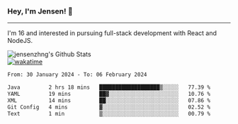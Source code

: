 ### Hey, I'm Jensen! 👋

---

I'm 16 and interested in pursuing full-stack development with React and NodeJS.

![jensenzhng's Github Stats](https://github-readme-stats.vercel.app/api?username=jensenzhng&theme=dark&show_icons=true&count_private=true)
<br />
[![wakatime](https://wakatime.com/badge/user/cbfc263d-3611-4e36-8278-8fad45fe3f62.svg)](https://wakatime.com/@cbfc263d-3611-4e36-8278-8fad45fe3f62)

<!--START_SECTION:waka-->

```txt
From: 30 January 2024 - To: 06 February 2024

Java         2 hrs 18 mins   ███████████████████▒░░░░░   77.39 %
YAML         19 mins         ██▓░░░░░░░░░░░░░░░░░░░░░░   10.76 %
XML          14 mins         ██░░░░░░░░░░░░░░░░░░░░░░░   07.86 %
Git Config   4 mins          ▓░░░░░░░░░░░░░░░░░░░░░░░░   02.52 %
Text         1 min           ▒░░░░░░░░░░░░░░░░░░░░░░░░   00.79 %
```

<!--END_SECTION:waka-->
